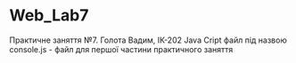 # Web_Lab7
Практичне заняття №7. 
Голота Вадим, ІК-202
Java Cript файл під назвою console.js - файл для першої частини практичного заняття
